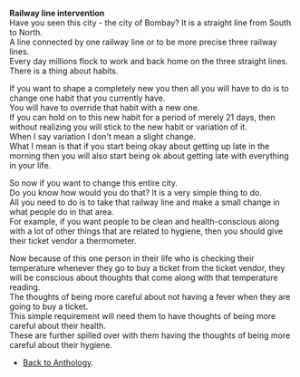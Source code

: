 **Railway line intervention**  
Have you seen this city - the city of Bombay? It is a straight line from South to North.  
A line connected by one railway line or to be more precise three railway lines.  
Every day millions flock to work and back home on the three straight lines.  
There is a thing about habits.  

If you want to shape a completely new you then all you will have to do is to change one habit that you currently have.  
You will have to override that habit with a new one.  
If you can hold on to this new habit for a period of merely 21 days, then without realizing you will stick to the new habit or variation of it.  
When I say variation I don't mean a slight change.  
What I mean is that if you start being okay about getting up late in the morning then you will also start being ok about getting late with everything in your life.  

So now if you want to change this entire city.  
Do you know how would you do that? It is a very simple thing to do.  
All you need to do is to take that railway line and make a small change in what people do in that area.  
For example, if you want people to be clean and health-conscious along with a lot of other things that are related to hygiene, then you should give their ticket vendor a thermometer.  

Now because of this one person in their life who is checking their temperature whenever they go to buy a ticket from the ticket vendor, they will be conscious about thoughts that come along with that temperature reading.  
The thoughts of being more careful about not having a fever when they are going to buy a ticket.  
This simple requirement will need them to have thoughts of being more careful about their health.  
These are further spilled over with them having the thoughts of being more careful about their hygiene.  

- <a href="https://kushalsamant.github.io/anthology.html">Back to Anthology</a>.  
